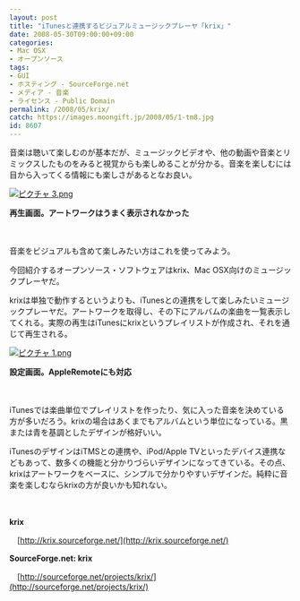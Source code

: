 ```yaml
---
layout: post
title: "iTunesと連携するビジュアルミュージックプレーヤ「krix」"
date: 2008-05-30T09:00:00+09:00
categories:
- Mac OSX
- オープンソース
tags: 
- GUI
- ホスティング - SourceForge.net
- メディア - 音楽
- ライセンス - Public Domain
permalink: /2008/05/krix/
catch: https://images.moongift.jp/2008/05/1-tm8.jpg
id: 8607
---
```

音楽は聴いて楽しむのが基本だが、ミュージックビデオや、他の動画や音楽とリミックスしたものをみると視覚からも楽しめることが分かる。音楽を楽しむには目から入ってくる情報にも楽しさがあるとなお良い。

  

[![ピクチャ 3.png](https://images.moongift.jp/2008/05/3-tm10.jpg)](https://images.moongift.jp/2008/05/315.jpg)  
  
**再生画面。アートワークはうまく表示されなかった**

  

　

  

音楽をビジュアルも含めて楽しみたい方はこれを使ってみよう。

  

今回紹介するオープンソース・ソフトウェアはkrix、Mac OSX向けのミュージックプレーヤだ。

  
  
<!--more-->  

krixは単独で動作するというよりも、iTunesとの連携をして楽しみたいミュージックプレーヤだ。アートワークを取得し、その下にアルバムの楽曲を一覧表示してくれる。実際の再生はiTunesにkrixというプレイリストが作成され、それを通じて再生される。

  

[![ピクチャ 1.png](https://images.moongift.jp/2008/05/1-tm8.jpg)](https://images.moongift.jp/2008/05/124.jpg)  
  
**設定画面。AppleRemoteにも対応**

  

　

  

iTunesでは楽曲単位でプレイリストを作ったり、気に入った音楽を決めている方が多いだろう。krixの場合はあくまでもアルバムという単位になっている。黒または青を基調としたデザインが格好いい。

  

iTunesのデザインはiTMSとの連携や、iPod/Apple TVといったデバイス連携などもあって、数多くの機能と分かりづらいデザインになってきている。その点、krixはアートワークをベースに、シンプルで分かりやすいデザインだ。純粋に音楽を楽しむならkrixの方が良いかも知れない。

  

　

  

**krix**  
  
　[http://krix.sourceforge.net/](http://krix.sourceforge.net/)

  

**SourceForge.net: krix**  
  
　[http://sourceforge.net/projects/krix/](http://sourceforge.net/projects/krix/)

  
